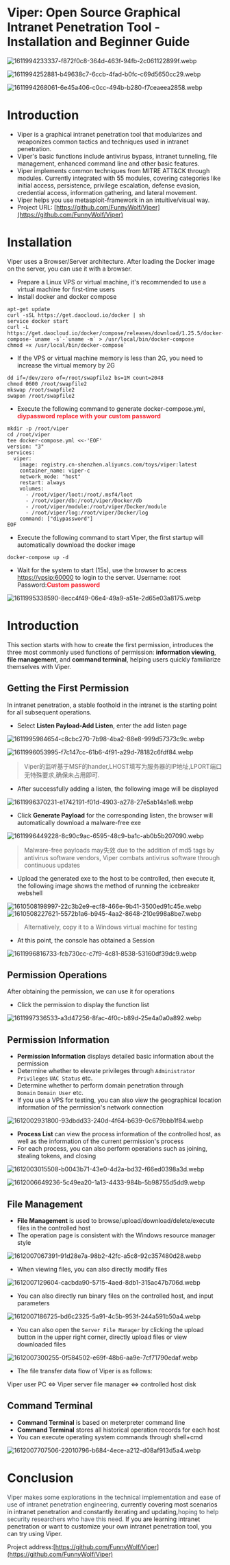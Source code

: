 # Viper: Open Source Graphical Intranet Penetration Tool - Installation and Beginner Guide

![1611994233337-f872f0c8-364d-463f-94fb-2c061122899f.webp](./img/V-LGgZNTg-59tN_G/1611994233337-f872f0c8-364d-463f-94fb-2c061122899f-002909.webp)

![1611994252881-b49638c7-6ccb-4fad-b0fc-c69d5650cc29.webp](./img/V-LGgZNTg-59tN_G/1611994252881-b49638c7-6ccb-4fad-b0fc-c69d5650cc29-078429.webp)

![1611994268061-6e45a406-c0cc-494b-b280-f7ceaeea2858.webp](./img/V-LGgZNTg-59tN_G/1611994268061-6e45a406-c0cc-494b-b280-f7ceaeea2858-695800.webp)

<font style="color:#39434C;"></font>

# Introduction
+ Viper is a graphical intranet penetration tool that modularizes and weaponizes common tactics and techniques used in intranet penetration.
+ Viper's basic functions include antivirus bypass, intranet tunneling, file management, enhanced command line and other basic features.
+ Viper implements common techniques from MITRE ATT&CK through modules. Currently integrated with 55 modules, covering categories like initial access, persistence, privilege escalation, defense evasion, credential access, information gathering, and lateral movement.
+ Viper helps you use metasploit-framework in an intuitive/visual way.
+ Project URL: [https://github.com/FunnyWolf/Viper](https://github.com/FunnyWolf/Viper)

# Installation
Viper uses a Browser/Server architecture. After loading the Docker image on the server, you can use it with a browser.

+ Prepare a Linux VPS or virtual machine, it's recommended to use a virtual machine for first-time users
+ Install docker and docker compose

```shell
apt-get update
curl -sSL https://get.daocloud.io/docker | sh
service docker start
curl -L https://get.daocloud.io/docker/compose/releases/download/1.25.5/docker-compose-`uname -s`-`uname -m` > /usr/local/bin/docker-compose
chmod +x /usr/local/bin/docker-compose`
```

+ If the VPS or virtual machine memory is less than 2G, you need to increase the virtual memory by 2G

```shell
dd if=/dev/zero of=/root/swapfile2 bs=1M count=2048
chmod 0600 /root/swapfile2
mkswap /root/swapfile2
swapon /root/swapfile2
```

+ Execute the following command to generate docker-compose.yml, **<font style="color:#F5222D;">diypassword replace with your custom password</font>**

```shell
mkdir -p /root/viper
cd /root/viper
tee docker-compose.yml <<-'EOF'
version: "3"
services:
  viper:
    image: registry.cn-shenzhen.aliyuncs.com/toys/viper:latest
    container_name: viper-c
    network_mode: "host"
    restart: always
    volumes:
      - /root/viper/loot:/root/.msf4/loot
      - /root/viper/db:/root/viper/Docker/db
      - /root/viper/module:/root/viper/Docker/module
      - /root/viper/log:/root/viper/Docker/log
    command: ["diypassword"]
EOF
```

+ Execute the following command to start Viper, the first startup will automatically download the docker image

```shell
docker-compose up -d
```

+ Wait for the system to start (15s), use the browser to access [https://vpsip:60000](https://vpsip:60000/#/user/login) to login to the server. Username: root Password:**<font style="color:#F5222D;">Custom password</font>**

![1611995338590-8ecc4f49-06e4-49a9-a51e-2d65e03a8175.webp](./img/V-LGgZNTg-59tN_G/1611995338590-8ecc4f49-06e4-49a9-a51e-2d65e03a8175-636405.webp)



# Introduction
This section starts with how to create the first permission, introduces the three most commonly used functions of permission: **information viewing**, **file management**, and **command terminal**, helping users quickly familiarize themselves with Viper.

## Getting the First Permission
In intranet penetration, a stable foothold in the intranet is the starting point for all subsequent operations.

+ Select **Listen Payload-Add Listen**, enter the add listen page

![1611995984654-c8cbc270-7b98-4ba2-88e8-999d57373c9c.webp](./img/V-LGgZNTg-59tN_G/1611995984654-c8cbc270-7b98-4ba2-88e8-999d57373c9c-363746.webp)

![1611996053995-f7c147cc-61b6-4f91-a29d-78182c6fdf84.webp](./img/V-LGgZNTg-59tN_G/1611996053995-f7c147cc-61b6-4f91-a29d-78182c6fdf84-739029.webp)

> Viper的监听基于MSF的hander,LHOST填写为服务器的IP地址,LPORT端口无特殊要求,确保未占用即可.
>

+ After successfully adding a listen, the following image will be displayed

![1611996370231-e1742191-f01d-4903-a278-27e5ab14a1e8.webp](./img/V-LGgZNTg-59tN_G/1611996370231-e1742191-f01d-4903-a278-27e5ab14a1e8-481893.webp)

+ Click **Generate Payload** for the corresponding listen, the browser will automatically download a malware-free exe

![1611996449228-8c90c9ac-6595-48c9-ba1c-ab0b5b207090.webp](./img/V-LGgZNTg-59tN_G/1611996449228-8c90c9ac-6595-48c9-ba1c-ab0b5b207090-319780.webp)

> Malware-free payloads may失效 due to the addition of md5 tags by antivirus software vendors, <font style="background-color:transparent;">Viper combats antivirus software through continuous updates</font>
>

+ Upload the generated exe to the host to be controlled, then execute it, the following image shows the method of running the icebreaker webshell

![1610508198997-22c3b2e9-ecf8-466e-9b41-3500ed91c45e.webp](./img/V-LGgZNTg-59tN_G/1610508198997-22c3b2e9-ecf8-466e-9b41-3500ed91c45e-774247.webp)![1610508227621-5572b1a6-b945-4aa2-8648-210e998a8be7.webp](./img/V-LGgZNTg-59tN_G/1610508227621-5572b1a6-b945-4aa2-8648-210e998a8be7-546358.webp)

> Alternatively, copy it to a Windows virtual machine for testing
>

+ At this point, the console has obtained a Session

![1611996816733-fcb730cc-c7f9-4c81-8538-53160df39dc9.webp](./img/V-LGgZNTg-59tN_G/1611996816733-fcb730cc-c7f9-4c81-8538-53160df39dc9-423863.webp)

## Permission Operations
After obtaining the permission, we can use it for operations

+ Click the permission to display the function list

![1611997336533-a3d47256-8fac-4f0c-b89d-25e4a0a0a892.webp](./img/V-LGgZNTg-59tN_G/1611997336533-a3d47256-8fac-4f0c-b89d-25e4a0a0a892-612338.webp)

## Permission Information
+ **Permission Information** displays detailed basic information about the permission
+ Determine whether to elevate privileges through `Administrator Privileges` `UAC Status` etc.
+ Determine whether to perform domain penetration through `Domain` `Domain User` etc.
+ If you use a VPS for testing, you can also view the geographical location information of the permission's network connection

![1612002931800-93dbdd33-240d-4f64-b639-0c679bbb1f84.webp](./img/V-LGgZNTg-59tN_G/1612002931800-93dbdd33-240d-4f64-b639-0c679bbb1f84-547258.webp)

+ **Process List** can view the process information of the controlled host, as well as the information of the current permission's process
+ For each process, you can also perform operations such as joining, stealing tokens, and closing

![1612003015508-b0043b71-43e0-4d2a-bd32-f66ed0398a3d.webp](./img/V-LGgZNTg-59tN_G/1612003015508-b0043b71-43e0-4d2a-bd32-f66ed0398a3d-968470.webp)

![1612006649236-5c49ea20-1a13-4433-984b-5b98755d5dd9.webp](./img/V-LGgZNTg-59tN_G/1612006649236-5c49ea20-1a13-4433-984b-5b98755d5dd9-723129.webp)

## File Management
+ **File Management** is used to browse/upload/download/delete/execute files in the controlled host
+ The operation page is consistent with the Windows resource manager style

![1612007067391-91d28e7a-98b2-42fc-a5c8-92c357480d28.webp](./img/V-LGgZNTg-59tN_G/1612007067391-91d28e7a-98b2-42fc-a5c8-92c357480d28-006373.webp)

+ When viewing files, you can also directly modify files

![1612007129604-cacbda90-5715-4aed-8db1-315ac47b706d.webp](./img/V-LGgZNTg-59tN_G/1612007129604-cacbda90-5715-4aed-8db1-315ac47b706d-695020.webp)

+ You can also directly run binary files on the controlled host, and input parameters

![1612007186725-bd6c2325-5a91-4c5b-953f-244a591b50a4.webp](./img/V-LGgZNTg-59tN_G/1612007186725-bd6c2325-5a91-4c5b-953f-244a591b50a4-705616.webp)

+ You can also open the `Server File Manager` by clicking the upload button in the upper right corner, directly upload files or view downloaded files

![1612007300255-0f584502-e69f-48b6-aa9e-7cf71790edaf.webp](./img/V-LGgZNTg-59tN_G/1612007300255-0f584502-e69f-48b6-aa9e-7cf71790edaf-383714.webp)

+ The file transfer data flow of Viper is as follows:

Viper user PC <=> Viper server file manager <=> controlled host disk

## Command Terminal
+ **Command Terminal** is based on meterpreter command line
+ **Command Terminal** stores all historical operation records for each host
+ You can execute operating system commands through shell+cmd

![1612007707506-22010796-b684-4ece-a212-d08af913d5a4.webp](./img/V-LGgZNTg-59tN_G/1612007707506-22010796-b684-4ece-a212-d08af913d5a4-714212.webp)



# Conclusion
<font style="color:#39434C;">Viper makes some explorations in the technical implementation and ease of use of intranet penetration engineering,</font> currently covering most scenarios in intranet penetration and constantly iterating and updating,<font style="color:#39434C;">hoping to help security researchers who have this need.</font> If you are learning intranet penetration or want to customize your own intranet penetration tool, you can try using Viper.

Project address:[https://github.com/FunnyWolf/Viper](https://github.com/FunnyWolf/Viper)








